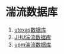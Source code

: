 # 湍流数据库
1. [utexas数据库](https://turbulence.oden.utexas.edu/)
2. [JHU湍流数据库](http://turbulence.pha.jhu.edu/datasets.aspx)
3. [upm湍流数据库](https://torroja.dmt.upm.es/ftp/)